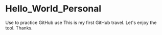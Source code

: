 # Hello_World_Personal
Use to practice GitHub use
This is my first GitHub travel. Let's enjoy the tool. Thanks.
